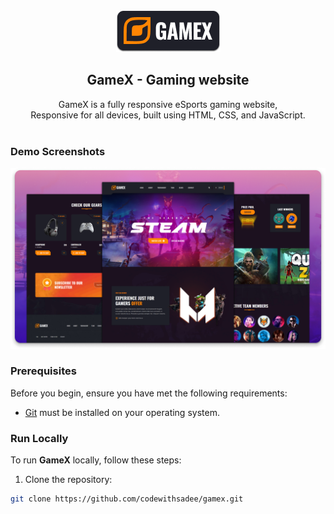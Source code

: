 <div align="center">
  <img src="./readme-images/project-logo.png" />
  <h2 align="center">GameX - Gaming website</h2>
  GameX is a fully responsive eSports gaming website, <br />Responsive for all devices, built using HTML, CSS, and JavaScript.
</div>

<br />

### Demo Screenshots

![GameX Desktop Demo](./readme-images/desktop.png "Desktop Demo")

### Prerequisites

Before you begin, ensure you have met the following requirements:

* [Git](https://git-scm.com/downloads "Download Git") must be installed on your operating system.

### Run Locally

To run **GameX** locally, follow these steps:

1. Clone the repository:

```bash
git clone https://github.com/codewithsadee/gamex.git
